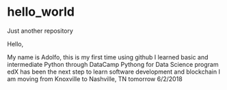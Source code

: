 # hello_world
Just another repository

Hello,

My name is Adolfo, this is my first time using github
I learned basic and intermediate Python through DataCamp Pythong for Data Science program
edX has been the next step to learn software development and blockchain
I am moving from Knoxville to Nashville, TN tomorrow 6/2/2018
